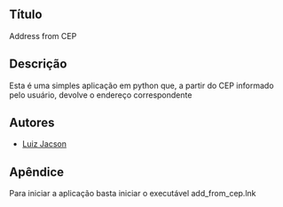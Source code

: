
## Título

Address from CEP

## Descrição
Esta é uma simples aplicação em python que, a partir do CEP informado pelo usuário, devolve o endereço correspondente


## Autores

- [Luiz Jacson](https://github.com/luiz-jacson)


## Apêndice

Para iniciar a aplicação basta iniciar o executável add_from_cep.lnk

